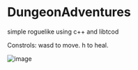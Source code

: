 # DungeonAdventures

simple roguelike using c++ and libtcod

Constrols:
  wasd to move.
  h to heal.
  
<img src="https://i.ibb.co/CBYPrWh/image.png" alt="image" border="0">